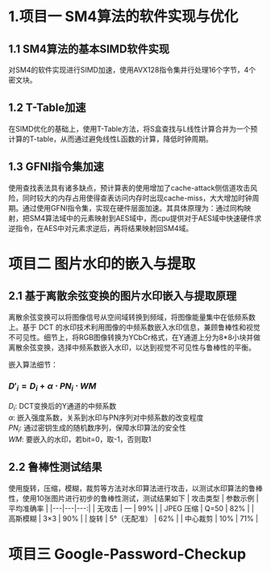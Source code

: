 # 1.项目一 SM4算法的软件实现与优化
## 1.1 SM4算法的基本SIMD软件实现
对SM4的软件实现进行SIMD加速，使用AVX128指令集并行处理16个字节，4个密文块。
## 1.2 T-Table加速
在SIMD优化的基础上，使用T-Table方法，将S盒查找与L线性计算合并为一个预计算的T-table，从而通过避免线性L函数的计算，降低时钟周期。
## 1.3 GFNI指令集加速
使用查找表法具有诸多缺点，预计算表的使用增加了cache-attack侧信道攻击风险，同时较大的内存占用使得查表访问内存时出现cache-miss，大大增加时钟周期。通过使用GFNI指令集，实现在硬件层面加速。其具体原理为：通过同构映射，把SM4算法域中的元素映射到AES域中，而cpu提供对于AES域中快速硬件求逆指令，在AES中对元素求逆后，再将结果映射回SM4域。
# 项目二 图片水印的嵌入与提取
## 2.1 基于离散余弦变换的图片水印嵌入与提取原理
离散余弦变换可以将图像信号从空间域转换到频域，将图像能量集中在低频系数上。基于 DCT 的水印技术利用图像的中频系数嵌入水印信息，兼顾鲁棒性和视觉不可见性。细节上，将RGB图像转换为YCbCr格式，在Y通道上分为8*8小块并做离散余弦变换，选择中频系数嵌入水印，以达到视觉不可见性与鲁棒性的平衡。

嵌入算法细节：

### $D'_i = D_i + \alpha \cdot PN_i \cdot WM$

$D_i$:  DCT变换后的Y通道的中频系数  
$\alpha$:  嵌入强度系数，关系到水印与PN序列对中频系数的改变程度  
$PN_i$:  通过密钥生成的随机数序列，保障水印算法的安全性  
$WM$:  要嵌入的水印，若bit=0，取-1，否则取1  
  
## 2.2 鲁棒性测试结果
使用旋转，压缩，模糊，裁剪等方法对水印算法进行攻击，以测试水印算法的鲁棒性，使用10张图片进行初步的鲁棒性测试，测试结果如下
| 攻击类型 | 参数示例 | 平均准确率 |
|---|---|---:|
| 无攻击 | — | 99% |
| JPEG 压缩 | Q=50 | 82% |
| 高斯模糊 | 3×3 | 90% |
| 旋转 | 5°（无配准） | 62% |
| 中心裁剪 | 10% | 71% |


# 项目三 Google-Password-Checkup
##
